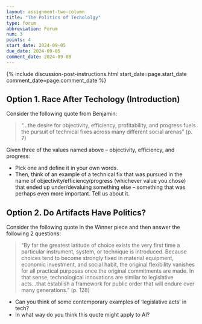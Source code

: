 ```yaml
---
layout: assignment-two-column
title: "The Politics of Techololgy"
type: forum
abbreviation: Forum
num: 3
points: 4
start_date: 2024-09-05
due_date: 2024-09-05
comment_date: 2024-09-08
---
```


{% include discussion-post-instructions.html start_date=page.start_date comment_date=page.comment_date %}

## Option 1. Race After Techology (Introduction)
Consider the following quote from Benjamin:

> “…the desire for objectivity, efficiency, profitability, and progress fuels the pursuit of technical fixes across many different social arenas” (p. 7)

Given three of the values named above – objectivity, efficiency, and progress:
* Pick one and define it in your own words. 
* Then, think of an example of a technical fix that was pursued in the name of objectivity/efficiency/progress (whichever value you chose) that ended up under/devaluing something else – something that was perhaps even more important. Tell us about it.

## Option 2. Do Artifacts Have Politics?
Consider the following quote in the Winner piece and then answer the following 2 questions:

> “By far the greatest latitude of choice exists the very first time a particular instrument, system, or technique is introduced. Because choices tend to become strongly fixed in material equipment, economic investment, and social habit, the original flexibility vanishes for all practical purposes once the original commitments are made. In that sense, technological innovations are similar to legislative acts...that establish a framework for public order that will endure over many generations.” (p. 128)

* Can you think of some contemporary examples of ‘legislative acts’ in tech?
* In what way do you think this quote might apply to AI?